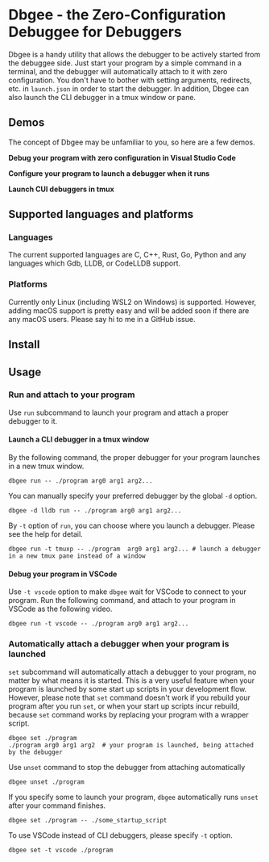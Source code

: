 # Dbgee - the Zero-Configuration Debuggee for Debuggers

Dbgee is a handy utility that allows the debugger to be actively started from the debuggee side.
Just start your program by a simple command in a terminal, and the debugger will automatically attach to it with zero configuration.
You don't have to bother with setting arguments, redirects, etc. in `launch.json` in order to start the debugger.
In addition, Dbgee can also launch the CLI debugger in a tmux window or pane.

## Demos

The concept of Dbgee may be unfamiliar to you, so here are a few demos.

**Debug your program with zero configuration in Visual Studio Code**

**Configure your program to launch a debugger when it runs**

**Launch CUI debuggers in tmux**

## Supported languages and platforms

### Languages

The current supported languages are C, C++, Rust, Go, Python and any languages which Gdb, LLDB, or CodeLLDB support.

### Platforms

Currently only Linux (including WSL2 on Windows) is supported. However, adding macOS support is pretty easy and will be added soon if there are any macOS users.
Please say hi to me in a GitHub issue.

## Install

## Usage

### Run and attach to your program

Use `run` subcommand to launch your program and attach a proper debugger to it.

#### Launch a CLI debugger in a tmux window

By the following command, the proper debugger for your program launches in a new tmux window.

```shell
dbgee run -- ./program arg0 arg1 arg2...
```

You can manually specify your preferred debugger by the global `-d` option.

```shell
dbgee -d lldb run -- ./program arg0 arg1 arg2...
```

By `-t` option of `run`, you can choose where you launch a debugger. Please see the help for detail.

```shell
dbgee run -t tmuxp -- ./program  arg0 arg1 arg2... # launch a debugger in a new tmux pane instead of a window
```

#### Debug your program in VSCode

Use `-t vscode` option to make `dbgee` wait for VSCode to connect to your program.
Run the following command, and attach to your program in VSCode as the following video.

```shell
dbgee run -t vscode -- ./program arg0 arg1 arg2...
```

### Automatically attach a debugger when your program is launched

`set` subcommand will automatically attach a debugger to your program, no matter by what means it is started.
This is a very useful feature when your program is launched by some start up scripts in your development flow.
However, please note that `set` command doesn't work if you rebuild your program after you run `set`,
or when your start up scripts incur rebuild, because `set` command works by replacing your program with a wrapper script.

```shell
dbgee set ./program
./program arg0 arg1 arg2  # your program is launched, being attached by the debugger
```

Use `unset` command to stop the debugger from attaching automatically

```shell
dbgee unset ./program
```

If you specify some to launch your program, `dbgee` automatically runs `unset` after your command finishes.

```shell
dbgee set ./program -- ./some_startup_script
```

To use VSCode instead of CLI debuggers, please specify `-t` option.

```shell
dbgee set -t vscode ./program
```
